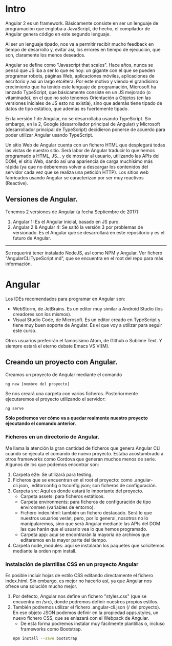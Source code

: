 # Intro

Angular 2 es un framework. Básicamente consiste en ser un lenguaje de programación que engloba a JavaScript, de hecho, el compilador de Angular genera código en este segundo lenguaje.

Al ser un lenguaje tipado, nos va a permitir recibir mucho feedback en tiempo de desarrollo y, evitar así, los errores en tiempo de ejecución, que son, claramente los menos deseados.

Angular se define como "Javascript that scales". Hace años, nunca se pensó que JS iba a ser lo que es hoy: un gigante con el que se pueden programar robots, páginas Web, aplicaciones móviles, aplicaciones de escritorio y así un largo etcétera. Por este motivo y viendo el grandísimo crecimiento que ha tenido este lenguaje de programación, Microsoft ha lanzado TypeScript, que básicamente consiste en un JS mejorado (o vitaminado), en el que no solo tenemos Orientación a Objetos (en las versiones iniciales de JS esto no existía), sino que además tiene tipado de datos de tipo estático, que además es fuertemente tipado.

En la versión 1 de Angular, no se desarrollaba usando TypeScript. Sin embargo, en la 2, Google (desarrollador principal de Angular) y Microsoft (desarrollador principal de TypeScript) decidieron ponerse de acuerdo para poder utilizar Angular usando TypeScript.

Un sitio Web de Angular cuenta con un fichero HTML que desplegará todas las vistas de nuestro sitio. Será labor de Angular traducir lo que hemos programado a HTML, JS... y de mostrar al usuario, utilizando las APIs del DOM, el sitio Web, dando así una apariencia de carga muchísimo más rápida (ya que no deberemos volver a descargar los contenidos del servidor cada vez que se realiza una petición HTTP). Los sitios web fabricados usando Angular se caracterizan por ser muy reactivos (Reactive).

## Versiones de Angular.

Tenemos 2 versiones de Angular (a fecha Septiembre de 2017):

1. Angular 1: Es el Angular inicial, basado en JS puro. 
2. Angular 2 & Angular 4: Se saltó la versión 3 por problemas de versionado. Es el Angular que se desarrollará en este repositorio y es el futuro de Angular.

--------------------

Se requerirá tener instalado NodeJS, así como NPM y Angular. Ver fichero "AngularCLITypeScript.md", que se encuentra en el root del repo para más información.

# Angular

Los IDEs recomendados para programar en Angular son:

* WebStorm, de JetBrains. Es un editor muy similar a Android Studio (los creadores son los mismos).
* Visual Studio Code, de Microsoft. Es un editor creado en TypeScript y tiene muy buen soporte de Angular. Es el que voy a utilizar para seguir este curso.

Otros usuarios preferirán el famosísimo Atom, de Github o Sublime Text. Y siempre estará el eterno debate Emacs VS VI(M).

## Creando un proyecto con Angular.

Creamos un proyecto de Angular mediante el comando
````bash
ng new [nombre del proyecto]
````
Se nos creará una carpeta con varios ficheros.
Posteriormente ejecutaremos el proyecto utilizando el servidor:
````
ng serve
````
**Sólo podremos ver cómo va a quedar realmente nuestro proyecto ejecutando el comando anterior.**

### Ficheros en un directorio de Angular.

Me llama la atención la gran cantidad de ficheros que genera Angular CLI cuando se ejecuta el comando de nuevo proyecto. Estaba acostumbrado a otros frameworks como Cordova que generan muchos menos de serie. 
Algunos de los que podemos encontrar son:
1. Carpeta e2e: Se utilizará para testing.
2. Ficheros que se encuentran en el root el proyecto: como .angular-cli.json, .editorconfig o tsconfig.json; son ficheros de configuración.
3. Carpeta src: Aquí es donde estará lo importante del proyecto.
    * Carpeta assets: para ficheros estáticos.
    * Carpeta environments: para ficheros de configuración de tipo environmen (variables de entorno).
    * Fichero index.html: también un fichero destacado. Será lo que nuestros usuarios verán, pero, por lo general, nosotros no lo manipularemos, sino que será Angular mediante las APIs del DOM las que harán que el usuario vea lo que hemos programado.
    * Carpeta app: aquí se encontrarán la mayoría de archivos que editaremos en la mayor parte del tiempo.
4. Carpeta node_modules: aquí se instalarán los paquetes que solicitemos mediante la orden npm install.

### Instalación de plantillas CSS en un proyecto Angular

Es posible incluir hojas de estilo CSS editando directamente el fichero index.html. Sin embargo, es mejor no hacerlo así, ya que Angular nos ofrece una solución mucho mejor.
1. Por defecto, Angular nos define un fichero "styles.css" (que se encuentra en /src), donde podremos definir nuestros propios estilos.
2. También podremos utilizar el fichero .angular-cli.json (/ del proyecto). En ese objeto JSON podemos definir en la propiedad apps.styles, un nuevo fichero CSS, que se enlazará con el Webpack de Angular.
    * De esta forma podremos instalar muy fácilmente plantillas o, incluso frameworks como Bootstrap.
    ````bash
    npm install --save bootstrap
    ````


